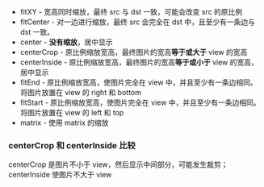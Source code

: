 * fitXY - 宽高同时缩放，最终 src 与 dst 一致，可能会改变 src 的原比例
* fitCenter - 对一边进行缩放，最终 src 会完全在 dst 中，且至少有一条边与 dst 一致。
* center - **没有缩放**，居中显示
* centerCrop - 原比例缩放宽高，最终图片的宽高**等于或大于** view 的宽高
* centerInside - 原比例缩放宽高，最终图片的宽高**等于或小于** view 的宽高，居中显示
* fitEnd - 原比例缩放宽高，使图片完全在 view 中，并且至少有一条边相同。将图片放置在 view 的 right 和 bottom
* fitStart - 原比例缩放宽高，使图片完全在 view 中，并且至少有一条边相同。将图片放置在 view 的 left 和 top
* matrix - 使用 matrix 的缩放



### centerCrop  和 centerInside 比较

centerCrop 是图片不小于 view，然后显示中间部分，可能发生裁剪；centerInside 使图片不大于 view